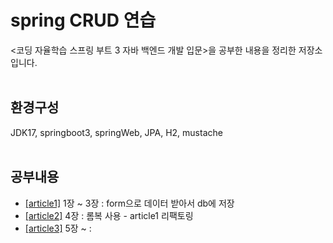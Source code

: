 # spring CRUD 연습
<코딩 자율학습 스프링 부트 3 자바 백엔드 개발 입문>을 공부한 내용을 정리한 저장소입니다.<br><br>
## 환경구성
JDK17, springboot3, springWeb, JPA, H2, mustache<br><br>
## 공부내용
- [[article1]](article1) 1장 ~ 3장 : form으로 데이터 받아서 db에 저장
- [[article2]](article2) 4장 : 롬복 사용 - article1 리팩토링
- [[article3]](article2) 5장 ~ : 
